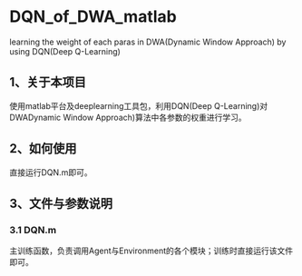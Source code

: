 # DQN_of_DWA_matlab
learning the weight of each paras in DWA(Dynamic Window Approach) by using DQN(Deep Q-Learning)
## 1、关于本项目
  使用matlab平台及deeplearning工具包，利用DQN(Deep Q-Learning)对DWADynamic Window Approach)算法中各参数的权重进行学习。

## 2、如何使用
  直接运行DQN.m即可。
  
## 3、文件与参数说明
###   3.1 DQN.m
  主训练函数，负责调用Agent与Environment的各个模块；训练时直接运行该文件即可。
  
  

